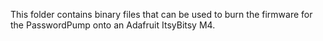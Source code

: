 This folder contains binary files that can be used to burn the firmware for the PasswordPump onto an Adafruit ItsyBitsy M4.
